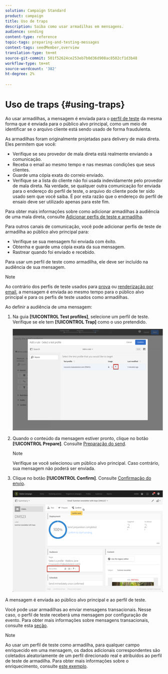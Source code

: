 ```yaml
---
solution: Campaign Standard
product: campaign
title: Uso de traps
description: Saiba como usar armadilhas em mensagens.
audience: sending
content-type: reference
topic-tags: preparing-and-testing-messages
context-tags: seedMember,overview
translation-type: tm+mt
source-git-commit: 501f52624ce253eb7b0d36d908ac8502cf1d3b48
workflow-type: tm+mt
source-wordcount: '382'
ht-degree: 2%

---
```



# Uso de traps {#using-traps}

Ao usar armadilhas, a mensagem é enviada para o [perfil de teste](../../audiences/using/managing-test-profiles.md) da mesma forma que é enviada para o público alvo principal, como um meio de identificar se o arquivo cliente está sendo usado de forma fraudulenta.

As armadilhas foram originalmente projetadas para delivery de mala direta. Eles permitem que você:

* Verifique se seu provedor de mala direta está realmente enviando a comunicação.
* Receba o email ao mesmo tempo e nas mesmas condições que seus clientes.
* Guarde uma cópia exata do correio enviado.
* Verifique se a lista do cliente não foi usada indevidamente pelo provedor de mala direta. Na verdade, se qualquer outra comunicação for enviada para o endereço do perfil de teste, o arquivo do cliente pode ter sido usado sem que você saiba. É por esta razão que o endereço do perfil de ensaio deve ser utilizado apenas para este fim.

Para obter mais informações sobre como adicionar armadilhas à audiência de uma mala direta, consulte [Adicionar perfis de teste e armadilha](../../channels/using/defining-the-direct-mail-audience.md#adding-test-and-trap-profiles).

Para outros canais de comunicação, você pode adicionar perfis de teste de armadilha ao público alvo principal para:

* Verifique se sua mensagem foi enviada com êxito.
* Obtenha e guarde uma cópia exata da sua mensagem.
* Rastrear quando foi enviado e recebido.

Para usar um perfil de teste como armadilha, ele deve ser incluído na audiência de sua mensagem.

>[!NOTE]
>
>Ao contrário dos perfis de teste usados para [prova](../../sending/using/sending-proofs.md) ou [renderização por email](../../sending/using/email-rendering.md), a mensagem é enviada ao mesmo tempo para o público alvo principal e para os perfis de teste usados como armadilhas.

Ao definir a audiência de uma mensagem:

1. Na guia **[!UICONTROL Test profiles]**, selecione um perfil de teste. Verifique se ele tem **[!UICONTROL Trap]** como o uso pretendido.

   ![](assets/trap_select.png)

1. Quando o conteúdo da mensagem estiver pronto, clique no botão **[!UICONTROL Prepare]**. Consulte [Preparação do send](../../sending/using/preparing-the-send.md).
   >[!NOTE]
   >
   >Verifique se você selecionou um público alvo principal. Caso contrário, sua mensagem não poderá ser enviada.

1. Clique no botão **[!UICONTROL Confirm]**. Consulte [Confirmação do envio](../../sending/using/confirming-the-send.md).

   ![](assets/trap_confirm.png)

A mensagem é enviada ao público alvo principal e ao perfil de teste.

Você pode usar armadilhas ao enviar mensagens transacionais. Nesse caso, o perfil de teste receberá uma mensagem por configuração de evento. Para obter mais informações sobre mensagens transacionais, consulte esta [seção](../../channels/using/getting-started-with-transactional-msg.md).

>[!NOTE]
>
>Ao usar um perfil de teste como armadilha, para qualquer campo enriquecido em uma mensagem, os dados adicionais correspondentes são coletados aleatoriamente de um perfil direcionado real e atribuídos ao perfil de teste de armadilha. Para obter mais informações sobre o enriquecimento, consulte [este exemplo](../../automating/using/enriching-profile-data-file.md).
